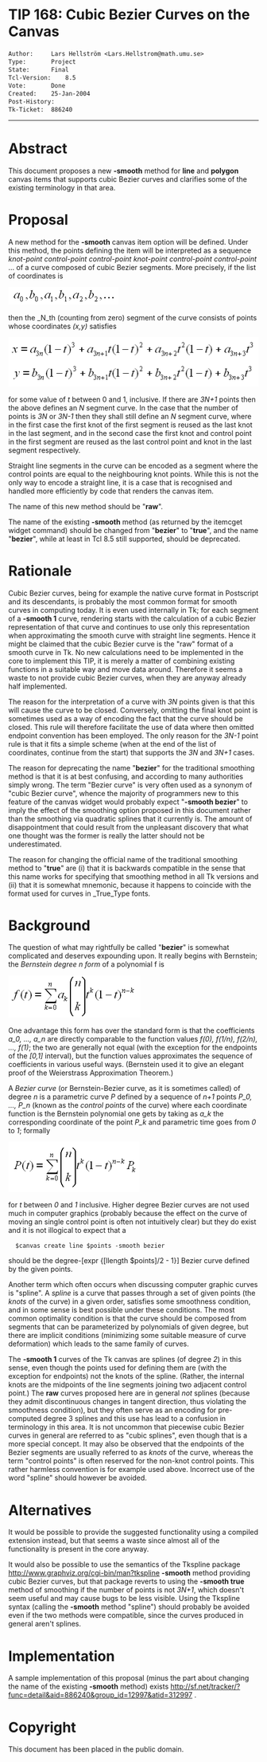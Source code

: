 # TIP 168: Cubic Bezier Curves on the Canvas
	Author:		Lars Hellström <Lars.Hellstrom@math.umu.se>
	Type:		Project
	State:		Final
	Tcl-Version:	8.5
	Vote:		Done
	Created:	25-Jan-2004
	Post-History:	
	Tk-Ticket:	886240
-----

# Abstract

This document proposes a new **-smooth** method for **line** and
**polygon** canvas items that supports cubic Bezier curves and
clarifies some of the existing terminology in that area.

# Proposal

A new method for the **-smooth** canvas item option will be defined.
Under this method, the points defining the item will be interpreted as
a sequence _knot-point_ _control-point_ _control-point_
_knot-point_ _control-point_ _control-point_ ... of a curve
composed of cubic Bezier segments.  More precisely, if the list of
coordinates is

![List of coordinates](../assets/168ab.png)

then the _N_th \(counting from zero\) segment of the curve consists of
points whose coordinates _\(x,y\)_ satisfies

![Parametric equations for x and y](../assets/168xy.png)

for some value of _t_ between 0 and 1, inclusive.  If there are
_3N\+1_ points then the above defines an _N_ segment curve.  In the
case that the number of points is _3N_ or _3N-1_ then they shall
still define an _N_ segment curve, where in the first case the first
knot of the first segment is reused as the last knot in the last
segment, and in the second case the first knot and control point in
the first segment are reused as the last control point and knot in the
last segment respectively.

Straight line segments in the curve can be encoded as a segment where
the control points are equal to the neighbouring knot points.  While
this is not the only way to encode a straight line, it is a case that
is recognised and handled more efficiently by code that renders the
canvas item.

The name of this new method should be "**raw**".

The name of the existing **-smooth** method \(as returned by the
itemcget widget command\) should be changed from "**bezier**" to
"**true**", and the name "**bezier**", while at least in Tcl 8.5
still supported, should be deprecated.

# Rationale

Cubic Bezier curves, being for example the native curve format in
Postscript and its descendants, is probably the most common format for
smooth curves in computing today.  It is even used internally in Tk;
for each segment of a **-smooth 1** curve, rendering starts with the
calculation of a cubic Bezier representation of that curve and
continues to use only this representation when approximating the
smooth curve with straight line segments.  Hence it might be claimed
that the cubic Bezier curve is the "raw" format of a smooth curve in
Tk.  No new calculations need to be implemented in the core to
implement this TIP, it is merely a matter of combining existing
functions in a suitable way and move data around.  Therefore it seems
a waste to not provide cubic Bezier curves, when they are anyway
already half implemented.

The reason for the interpretation of a curve with _3N_ points given is
that this will cause the curve to be closed.  Conversely, omitting the
final knot point is sometimes used as a way of encoding the fact that
the curve should be closed.  This rule will therefore facilitate the
use of data where then omitted endpoint convention has been employed.
The only reason for the _3N-1_ point rule is that it fits a simple
scheme \(when at the end of the list of coordinates, continue from the
start\) that supports the _3N_ and _3N\+1_ cases.

The reason for deprecating the name "**bezier**" for the traditional
smoothing method is that it is at best confusing, and according to
many authorities simply wrong.  The term "Bezier curve" is very often
used as a synonym of "cubic Bezier curve", whence the majority of
programmers new to this feature of the canvas widget would probably
expect "**-smooth bezier**" to imply the effect of the smoothing option
proposed in this document rather than the smoothing via quadratic
splines that it currently is.  The amount of disappointment that could
result from the unpleasant discovery that what one thought was the
former is really the latter should not be underestimated.

The reason for changing the official name of the traditional smoothing
method to "**true**" are \(i\) that it is backwards compatible in the sense
that this name works for specifying that smoothing method in all Tk
versions and \(ii\) that it is somewhat mnemonic, because it happens to
coincide with the format used for curves in _True_Type fonts.

# Background

The question of what may rightfully be called "**bezier**" is somewhat
complicated and deserves expounding upon.  It really begins with
Bernstein; the _Bernstein degree n form_ of a polynomial f is

![Bernstein degree n form polynomial](../assets/168f.png)

One advantage this form has over the standard form is that the
coefficients _a\_0, ..., a\_n_ are directly comparable to the function
values _f\(0\), f\(1/n\), f\(2/n\), ..., f\(1\)_; the two are generally not
equal \(with the exception for the endpoints of the _[0,1]_ interval\),
but the function values approximates the sequence of coefficients in
various useful ways.  \(Bernstein used it to give an elegant proof of
the Weierstrass Approximation Theorem.\)

A _Bezier curve_ \(or Bernstein-Bezier curve, as it is sometimes
called\) of degree _n_ is a parametric curve _P_ defined by a sequence of
_n\+1_ points _P\_0, ..., P\_n_ \(known as the _control points_ of the
curve\) where each coordinate function is the Bernstein polynomial one
gets by taking as _a\_k_ the corresponding coordinate of the point _P\_k_
and parametric time goes from _0_ to _1_; formally

![Bernstein polynomial for points](../assets/168P.png)

for _t_ between _0_ and _1_ inclusive.  Higher degree Bezier
curves are not used much in computer graphics \(probably because the
effect on the curve of moving an single control point is often not
intuitively clear\) but they do exist and it is not illogical to expect
that a

	  $canvas create line $points -smooth bezier

should be the degree-[expr {[llength $points]/2 - 1\}] Bezier curve
defined by the given points.

Another term which often occurs when discussing computer graphic
curves is "spline".  A _spline_ is a curve that passes through a set
of given points \(the _knots_ of the curve\) in a given order,
satisfies some smoothness condition, and in some sense is best
possible under these conditions.  The most common optimality condition
is that the curve should be composed from segments that can be
parameterized by polynomials of given degree, but there are implicit
conditions \(minimizing some suitable measure of curve deformation\)
which leads to the same family of curves.

The **-smooth 1** curves of the Tk canvas are splines \(of degree _2_\) in
this sense, even though the points used for defining them are \(with
the exception for endpoints\) not the knots of the spline.  \(Rather,
the internal knots are the midpoints of the line segments joining two
adjacent control point.\)  The **raw** curves proposed here are in
general _not_ splines \(because they admit discontinuous changes in
tangent direction, thus violating the smoothness condition\), but they
often serve as an encoding for pre-computed degree 3 splines and this
use has lead to a confusion in terminology in this area.  It is not
uncommon that piecewise cubic Bezier curves in general are referred to
as "cubic splines", even though that is a more special concept.  It
may also be observed that the endpoints of the Bezier segments are
usually referred to as _knots_ of the curve, whereas the term
"control points" is often reserved for the non-knot control points.
This rather harmless convention is for example used above.  Incorrect
use of the word "spline" should however be avoided.

# Alternatives

It would be possible to provide the suggested functionality using a
compiled extension instead, but that seems a waste since almost all of
the functionality is present in the core anyway.

It would also be possible to use the semantics of the Tkspline package
<http://www.graphviz.org/cgi-bin/man?tkspline>  **-smooth** method
providing cubic Bezier curves, but that package reverts to using the
**-smooth true** method of smoothing if the number of points is not _3N\+1_,
which doesn't seem useful and may cause bugs to be less visible.
Using the Tkspline syntax \(calling the **-smooth** method "spline"\) should
probably be avoided even if the two methods were compatible, since the
curves produced in general aren't splines.

# Implementation

A sample implementation of this proposal \(minus the part about
changing the name of the existing **-smooth** method\) exists
<http://sf.net/tracker/?func=detail&aid=886240&group_id=12997&atid=312997> .

# Copyright

This document has been placed in the public domain.

